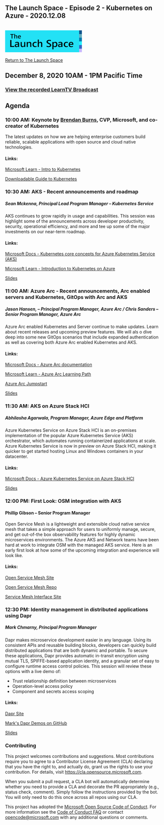 
## The Launch Space - Episode 2 - Kubernetes on Azure - 2020.12.08
<br/>
<img src="../media/LaunchSpace_Logo-Large_github.png" ant="launchspace logo" title="The Launch Space" width="250">



[Return to The Launch Space](../README.md)
<br/>

## December 8, 2020 10AM - 1PM Pacific Time

### [View the recorded LearnTV Broadcast](https://youtu.be/xvlc-LTTro0)  


## Agenda 

### 10:00 AM: Keynote by [Brendan Burns](https://www.linkedin.com/in/brendan-burns-487aa590/), CVP, Microsoft, and co-creator of Kubernetes
The latest updates on how we are helping enterprise customers build reliable, scalable applications with open source and cloud native technologies.

#### Links:
[Microsoft Learn - Intro to Kubernetes](https://cda.ms/1RJ)

[Downloadable Guide to Kubernetes](https://cda.ms/1RK)


### 10:30 AM: AKS - Recent announcements and roadmap	
##### Sean Mckenna, Principal Lead Program Manager – Kubernetes Service 

AKS continues to grow rapidly in usage and capabilities. This session was highlight some of the announcements across developer productivity, security, operational efficiency, and more and tee up some of the major investments on our near-term roadmap.	

#### Links:
[Microsoft Docs - Kubernetes core concepts for Azure Kubernetes Service (AKS)](https://cda.ms/1RM)

[Microsoft Learn - Introduction to Kubernetes on Azure](https://cda.ms/1RL)

[Slides](AKS-LearnTV-2020-12-08.pdf)
<br/>

### 11:00 AM: Azure Arc - Recent announcements, Arc enabled servers and Kubernetes, GitOps with Arc and AKS	
##### Jason Hansen, – Principal Program Manager, Azure Arc / Chris Sanders – Senior Program Manager, Azure Arc
Azure Arc enabled Kubernetes and Server continue to make updates. Learn about recent releases and upcoming preview features. We will als
o dive deep into some new GitOps scenarios that include expanded authentication as well as covering both Azure Arc enabled Kubernetes and AKS.	

#### Links: 

[Microsoft Docs - Azure Arc documentation]( https://cda.ms/1RP)

[Microsoft Learn - Azure Arc Learning Path]( https://cda.ms/1RQ)

[Azure Arc Jumpstart](https://aka.ms/AzureArcJumpstart)

[Slides](LaunchSpaceArc-Dec2020.pdf)
<br/>

### 11:30 AM: AKS on Azure Stack HCI
##### Abhilasha Agarwala, Program Manager, Azure Edge and Platform
Azure Kubernetes Service on Azure Stack HCI is an on-premises implementation of the popular Azure Kubernetes Service (AKS) orchestrator, which automates running containerized applications at scale. Azure Kubernetes Service is now in preview on Azure Stack HCI, making it quicker to get started hosting Linux and Windows containers in your datacenter.	

#### Links: 
[Microsoft Docs - Azure Kubernetes Service on Azure Stack HCI](https://cda.ms/1RR)

[Slides](AKS-HCIMsftLearn.pdf)
<br/>

### 12:00 PM: First Look: OSM integration with AKS
#### Phillip Gibson – Senior Program Manager
Open Service Mesh is a lightweight and extensible cloud native service mesh that takes a simple approach for users to uniformly manage, secure, and get out-of-the box observability features for highly dynamic microservices environments. The Azure AKS and Network teams have been hard at work to integrate OSM with the managed AKS service. Here is an early first look at how some of the upcoming integration and experience will look like.


#### Links: 
[Open Service Mesh Site](https://aka.ms/openservicemesh)

[Open Service Mesh Repo](https://aka.ms/openservicemeshgithub)

[Service Mesh Interface Site](https://aka.ms/servicemeshinterface)

### 12:30 PM: Identity management in distributed applications using Dapr 	
##### Mark Chmarny, Principal Program Manager

Dapr makes microservice development easier in any language. Using its consistent APIs and reusable building blocks, developers can quickly build distributed applications that are both dynamic and portable. To secure these applications, Dapr provides automatic in-transit encryption using mutual TLS, SPIFFE-based application identity, and a granular set of easy to configure runtime access control policies. This session will review these options with a live demo of: 
 
- Trust relationship definition between microservices 
- Operation-level access policy  
- Component and secrets access scoping

#### Links:
[Dapr Site](https://aka.ms/dapr.io)

[Mark's Dapr Demos on GitHub](https://aka.ms/daprdemos)

[Slides](LaunchSpaceArc-Dec2020.pdf)
<br/>

### Contributing

This project welcomes contributions and suggestions.  Most contributions require you to agree to a
Contributor License Agreement (CLA) declaring that you have the right to, and actually do, grant us
the rights to use your contribution. For details, visit https://cla.opensource.microsoft.com.

When you submit a pull request, a CLA bot will automatically determine whether you need to provide
a CLA and decorate the PR appropriately (e.g., status check, comment). Simply follow the instructions
provided by the bot. You will only need to do this once across all repos using our CLA.

This project has adopted the [Microsoft Open Source Code of Conduct](https://opensource.microsoft.com/codeofconduct/).
For more information see the [Code of Conduct FAQ](https://opensource.microsoft.com/codeofconduct/faq/) or
contact [opencode@microsoft.com](mailto:opencode@microsoft.com) with any additional questions or comments.
